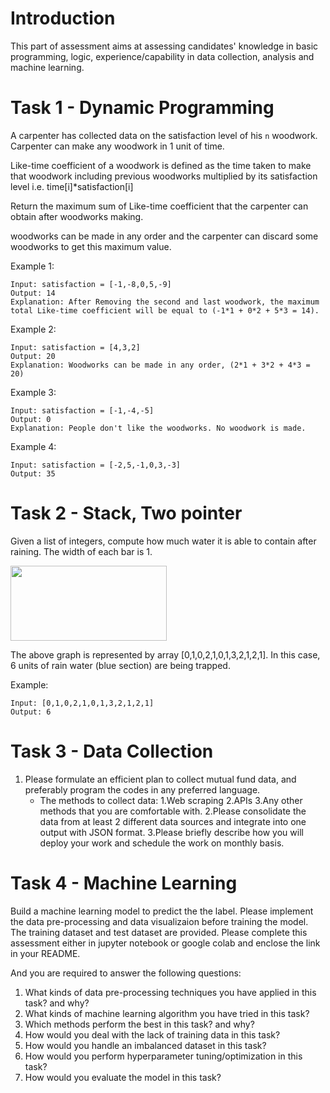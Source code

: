 # Introduction

This part of assessment aims at assessing candidates' knowledge in basic programming, logic, experience/capability in data collection, analysis and machine learning.

# Task 1 - Dynamic Programming
A carpenter has collected data on the satisfaction level of his `n` woodwork. Carpenter can make any woodwork in 1 unit of time.

Like-time coefficient of a woodwork is defined as the time taken to make that woodwork including previous woodworks multiplied by its satisfaction level  i.e.  time[i]*satisfaction[i]

Return the maximum sum of Like-time coefficient that the carpenter can obtain after woodworks making.

woodworks can be made in any order and the carpenter can discard some woodworks to get this maximum value.


Example 1:
```
Input: satisfaction = [-1,-8,0,5,-9]
Output: 14
Explanation: After Removing the second and last woodwork, the maximum total Like-time coefficient will be equal to (-1*1 + 0*2 + 5*3 = 14).
```
Example 2:
```
Input: satisfaction = [4,3,2]
Output: 20
Explanation: Woodworks can be made in any order, (2*1 + 3*2 + 4*3 = 20)
```
Example 3:
```
Input: satisfaction = [-1,-4,-5]
Output: 0
Explanation: People don't like the woodworks. No woodwork is made.
```
Example 4:
```
Input: satisfaction = [-2,5,-1,0,3,-3]
Output: 35
```

# Task 2 - Stack, Two pointer
Given a list of integers, compute how much water it is able to contain after raining. The width of each bar is 1.

<img src='https://s3.ap-south-1.amazonaws.com/afteracademy-server-uploads/trapping-rain-water.png' width="250" height="120" />

The above graph is represented by array [0,1,0,2,1,0,1,3,2,1,2,1]. In this case, 6 units of rain water (blue section) are being trapped.

Example:
```
Input: [0,1,0,2,1,0,1,3,2,1,2,1]
Output: 6
```

# Task 3 - Data Collection
1. Please formulate an efficient plan to collect mutual fund data, and preferably program the codes in any preferred language. 
    - The methods to collect data:
        1.Web scraping
        2.APIs 
        3.Any other methods that you are comfortable with.
2.Please consolidate the data from at least 2 different data sources and integrate into one output with JSON format.
3.Please briefly describe how you will deploy your work and schedule the work on monthly basis.


# Task 4 - Machine Learning
Build a machine learning model to predict the the label. Please implement the data pre-processing and data visualizaion before training the model. The training dataset and test dataset are provided. Please complete this assessment either in jupyter notebook or google colab and enclose the link in your README.

And you are required to answer the following questions:

1. What kinds of data pre-processing techniques you have applied in this task? and why?
2. What kinds of machine learning algorithm you have tried in this task?
3. Which methods perform the best in this task? and why?
4. How would you deal with the lack of training data in this task?
5. How would you handle an imbalanced dataset in this task?
6. How would you perform hyperparameter tuning/optimization in this task?
6. How would you evaluate the model in this task?